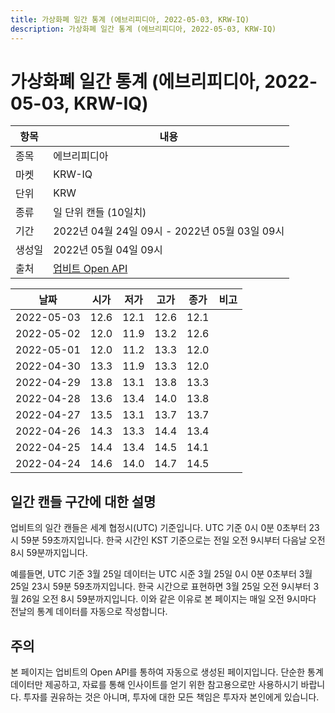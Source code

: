```yaml
---
title: 가상화폐 일간 통계 (에브리피디아, 2022-05-03, KRW-IQ)
description: 가상화폐 일간 통계 (에브리피디아, 2022-05-03, KRW-IQ)
---
```



가상화폐 일간 통계 (에브리피디아, 2022-05-03, KRW-IQ)
===

|항목|내용|
|--|--|
|종목|에브리피디아|
|마켓|KRW-IQ|
|단위|KRW|
|종류|일 단위 캔들 (10일치)|
|기간|2022년 04월 24일 09시 - 2022년 05월 03일 09시|
|생성일|2022년 05월 04일 09시|
|출처|[업비트 Open API](https://docs.upbit.com)|


|날짜|시가|저가|고가|종가|비고|
|--|--|--|--|--|--|
|2022-05-03|12.6|12.1|12.6|12.1|    |
|2022-05-02|12.0|11.9|13.2|12.6|    |
|2022-05-01|12.0|11.2|13.3|12.0|    |
|2022-04-30|13.3|11.9|13.3|12.0|    |
|2022-04-29|13.8|13.1|13.8|13.3|    |
|2022-04-28|13.6|13.4|14.0|13.8|    |
|2022-04-27|13.5|13.1|13.7|13.7|    |
|2022-04-26|14.3|13.3|14.4|13.4|    |
|2022-04-25|14.4|13.4|14.5|14.1|    |
|2022-04-24|14.6|14.0|14.7|14.5|    |


일간 캔들 구간에 대한 설명
---


업비트의 일간 캔들은 세계 협정시(UTC) 기준입니다. 
UTC 기준 0시 0분 0초부터 23시 59분 59초까지입니다. 
한국 시간인 KST 기준으로는 전일 오전 9시부터 다음날 오전 8시 59분까지입니다. 


예를들면, UTC 기준 3월 25일 데이터는 UTC 시준 3월 25일 0시 0분 0초부터 3월 25일 23시 59분 59초까지입니다. 
한국 시간으로 표현하면 3월 25일 오전 9시부터 3월 26일 오전 8시 59분까지입니다. 
이와 같은 이유로 본 페이지는 매일 오전 9시마다 전날의 통계 데이터를 자동으로 작성합니다. 


주의
---


본 페이지는 업비트의 Open API를 통하여 자동으로 생성된 페이지입니다. 
단순한 통계 데이터만 제공하고, 자료를 통해 인사이트를 얻기 위한 참고용으로만 사용하시기 바랍니다. 
투자를 권유하는 것은 아니며, 투자에 대한 모든 책임은 투자자 본인에게 있습니다. 
